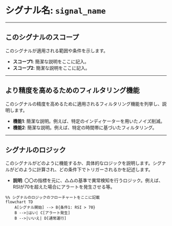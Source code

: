 # シグナル名: `signal_name`

---

## このシグナルのスコープ
このシグナルが適用される範囲や条件を示します。

- **スコープ1**: 簡潔な説明をここに記入。
- **スコープ2**: 簡潔な説明をここに記入。

---

## より精度を高めるためのフィルタリング機能
このシグナルの精度を高めるために適用されるフィルタリング機能を列挙し、説明します。

- **機能1**: 簡潔な説明。例えば、特定のインディケーターを用いたノイズ削減。
- **機能2**: 簡潔な説明。例えば、特定の時間帯に基づいたフィルタリング。

---

## シグナルのロジック
このシグナルがどのように機能するか、具体的なロジックを説明します。シグナルがどのように計算され、どの条件下でトリガーされるかを記述します。

- **説明**: 〇〇の指標を元に、△△の基準で異常検知を行うロジック。例えば、RSIが70を超えた場合にアラートを発生させる等。

```mermaid
%% シグナルのロジックのフローチャートをここに記載
flowchart TD
    A[シグナル開始] --> B{条件1: RSI > 70}
    B -->|はい| C[アラート発生]
    B -->|いいえ| D[通常運行]
```